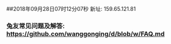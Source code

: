 ##2018年09月28日07时12分07秒 新址: 159.65.121.81
### 兔友常见问题及解答: https://github.com/wanggonging/d/blob/w/FAQ.md
